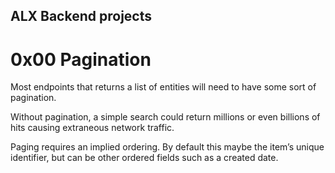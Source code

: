 ## ALX Backend projects
# 0x00 Pagination
Most endpoints that returns a list of entities will need to have some
sort of pagination.

Without pagination, a simple search could return millions or even
billions of hits causing extraneous network traffic.

Paging requires an implied ordering. By default this maybe the item’s
unique identifier, but can be other ordered fields such as a 
created date.
